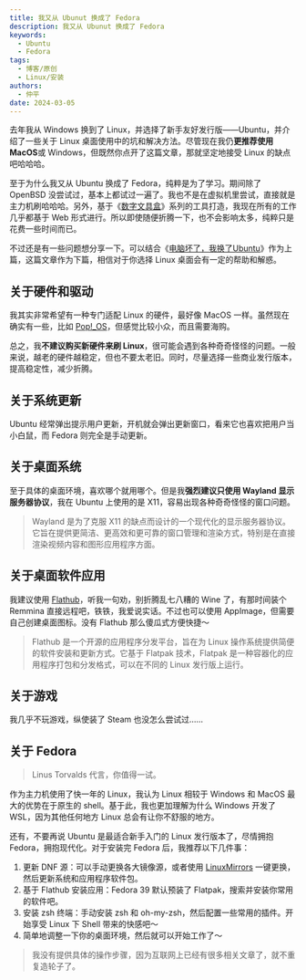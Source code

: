 ```yaml
---
title: 我又从 Ubunut 换成了 Fedora
description: 我又从 Ubunut 换成了 Fedora
keywords:
  - Ubuntu
  - Fedora
tags:
  - 博客/原创
  - Linux/安装
authors:
  - 仲平
date: 2024-03-05
---
```


去年我从 Windows 换到了 Linux，并选择了新手友好发行版——Ubuntu，并介绍了一些关于 Linux 桌面使用中的坑和解决方法。尽管现在我仍**更推荐使用 MacOS**或 Windows，但既然你点开了这篇文章，那就坚定地接受 Linux 的缺点吧哈哈哈。

至于为什么我又从 Ubuntu 换成了 Fedora，纯粹是为了学习。期间除了 OpenBSD 没尝试过，基本上都试过一遍了。我也不是在虚拟机里尝试，直接就是主力机刷哈哈哈。另外，基于《[数字文具盒](https://blog.7wate.com/tags/%E6%95%B0%E5%AD%97%E6%96%87%E5%85%B7%E7%9B%92)》系列的工具打造，我现在所有的工作几乎都基于 Web 形式进行。所以即使随便折腾一下，也不会影响太多，纯粹只是花费一些时间而已。

不过还是有一些问题想分享一下。可以结合《[电脑坏了，我换了Ubuntu](https://blog.7wate.com/archives/dian-nao-huai-le--wo-huan-le-ubuntu)》作为上篇，这篇文章作为下篇，相信对于你选择 Linux 桌面会有一定的帮助和解惑。

## 关于硬件和驱动

我其实非常希望有一种专门适配 Linux 的硬件，最好像 MacOS 一样。虽然现在确实有一些，比如 [Pop!_OS](https://pop.system76.com/)，但感觉比较小众，而且需要海购。

总之，我**不建议购买新硬件来刷 Linux**，很可能会遇到各种奇奇怪怪的问题。一般来说，越老的硬件越稳定，但也不要太老旧。同时，尽量选择一些商业发行版本，提高稳定性，减少折腾。

## 关于系统更新

Ubuntu 经常弹出提示用户更新，开机就会弹出更新窗口，看来它也喜欢把用户当小白鼠，而 Fedora 则完全是手动更新。

## 关于桌面系统

至于具体的桌面环境，喜欢哪个就用哪个。但是我**强烈建议只使用 Wayland 显示服务器协议**，我在 Ubuntu 上使用的是 X11，容易出现各种奇奇怪怪的窗口问题。

> Wayland 是为了克服 X11 的缺点而设计的一个现代化的显示服务器协议。它旨在提供更简洁、更高效和更可靠的窗口管理和渲染方式，特别是在直接渲染视频内容和图形应用程序方面。

## 关于桌面软件应用

我建议使用 [Flathub](https://flathub.org/zh-Hans)，听我一句劝，别折腾乱七八糟的 Wine 了，有那时间装个 Remmina 直接远程吧，铁铁，我爱说实话。不过也可以使用 AppImage，但需要自己创建桌面图标。没有 Flathub 那么傻瓜式方便快捷～

> Flathub 是一个开源的应用程序分发平台，旨在为 Linux 操作系统提供简便的软件安装和更新方式。它基于 Flatpak 技术，Flatpak 是一种容器化的应用程序打包和分发格式，可以在不同的 Linux 发行版上运行。

## 关于游戏

我几乎不玩游戏，纵使装了 Steam 也没怎么尝试过……

## 关于 Fedora

> Linus Torvalds 代言，你值得一试。

作为主力机使用了快一年的 Linux，我认为 Linux 相较于 Windows 和 MacOS 最大的优势在于原生的 shell。基于此，我也更加理解为什么 Windows 开发了 WSL，因为其他任何地方 Linux 总会有让你不舒服的地方。

还有，不要再说 Ubuntu 是最适合新手入门的 Linux 发行版本了，尽情拥抱 Fedora，拥抱现代化。对于安装完 Fedora 后，我推荐以下几件事：

1. 更新 DNF 源：可以手动更换各大镜像源，或者使用 [LinuxMirrors](https://linuxmirrors.cn/) 一键更换，然后更新系统和应用程序软件包。
2. 基于 Flathub 安装应用：Fedora 39 默认预装了 Flatpak，搜索并安装你常用的软件吧。
3. 安装 zsh 终端：手动安装 zsh 和 oh-my-zsh，然后配置一些常用的插件。开始享受 Linux 下 Shell 带来的快感吧～
4. 简单地调整一下你的桌面环境，然后就可以开始工作了～

> 我没有提供具体的操作步骤，因为互联网上已经有很多相关文章了，就不重复造轮子了。

